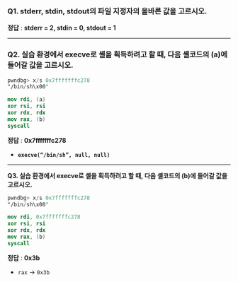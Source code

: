 ### **Q1. stderr, stdin, stdout의 파일 지정자의 올바른 값을 고르시오.**


**정답** : **stderr = 2, stdin = 0, stdout = 1**

---

### **Q2. 실습 환경에서 execve로 셸을 획득하려고 할 때, 다음 셸코드의 (a)에 들어갈 값을 고르시오.**



```nasm
pwndbg> x/s 0x7fffffffc278
"/bin/sh\x00"

mov rdi, (a)
xor rsi, rsi
xor rdx, rdx
mov rax, (b)
syscall
```

**정답** : **0x7fffffffc278**

- **`execve(“/bin/sh”, null, null)`**

---

**Q3. 실습 환경에서 execve로 셸을 획득하려고 할 때, 다음 셸코드의 (b)에 들어갈 값을 고르시오.**



```nasm
pwndbg> x/s 0x7fffffffc278
"/bin/sh\x00"

mov rdi, 0x7fffffffc278
xor rsi, rsi 
xor rdx, rdx 
mov rax, (b)  
syscall
```

**정답** : **0x3b**

- `rax` → `0x3b`
